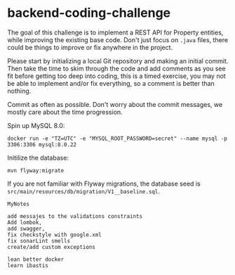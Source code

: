 # backend-coding-challenge

The goal of this challenge is to implement a REST API for Property entities, while improving the existing base code.
Don't just focus on `.java` files, there could be things to improve or fix anywhere in the project.

Please start by initializing a local Git repository and making an initial commit.
Then take the time to skim through the code and add comments as you see fit before getting too deep into coding, this is
a timed exercise, you may not be able to implement and/or fix everything, so a comment is better than nothing.

Commit as often as possible. Don't worry about the commit messages, we mostly care about the time progression.

Spin up MySQL 8.0:
```commandline
docker run -e "TZ=UTC" -e "MYSQL_ROOT_PASSWORD=secret" --name mysql -p 3306:3306 mysql:8.0.22
```

Initilize the database:
```commandline
mvn flyway:migrate
```

If you are not familiar with Flyway migrations, the database seed is `src/main/resources/db/migration/V1__baseline.sql`.



```commandline
MyNotes 

add messajes to the validations constraints
Add lombok, 
add swagger, 
fix checkstyle with google.xml
fix sonarLint smells
create/add custom exceptions

lean better docker
learn ibastis 
```